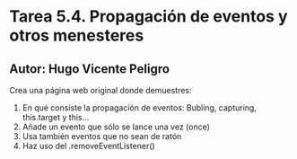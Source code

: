 # Tarea 5.4. Propagación de eventos y otros menesteres
## Autor: Hugo Vicente Peligro

Crea una página web original  donde demuestres:
1. En qué consiste la propagación de eventos: Bubling, capturing, this.target y this... 
2. Añade un evento que sólo se lance una vez (once)
3. Usa también eventos que no sean de ratón 
4. Haz uso del .removeEventListener()
